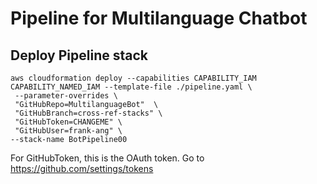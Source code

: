 # Pipeline for Multilanguage Chatbot

## Deploy Pipeline stack


```
aws cloudformation deploy --capabilities CAPABILITY_IAM CAPABILITY_NAMED_IAM --template-file ./pipeline.yaml \
 --parameter-overrides \
 "GitHubRepo=MultilanguageBot"  \
 "GitHubBranch=cross-ref-stacks" \
 "GitHubToken=CHANGEME" \
 "GitHubUser=frank-ang" \
--stack-name BotPipeline00
```
For GitHubToken, this is the OAuth token. Go to https://github.com/settings/tokens